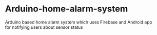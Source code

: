# Arduino-home-alarm-system
Arduino based home alarm system which uses Firebase and Android app for notifying users about sensor status
